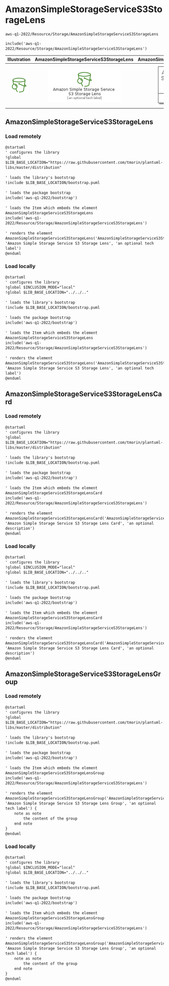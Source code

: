 # AmazonSimpleStorageServiceS3StorageLens


```text
aws-q1-2022/Resource/Storage/AmazonSimpleStorageServiceS3StorageLens
```

```text
include('aws-q1-2022/Resource/Storage/AmazonSimpleStorageServiceS3StorageLens')
```



| Illustration | AmazonSimpleStorageServiceS3StorageLens | AmazonSimpleStorageServiceS3StorageLensCard | AmazonSimpleStorageServiceS3StorageLensGroup |
| :---: | :---: | :---: | :---: |
| ![illustration for Illustration](../../../aws-q1-2022/Resource/Storage/AmazonSimpleStorageServiceS3StorageLens.png) | ![illustration for AmazonSimpleStorageServiceS3StorageLens](../../../aws-q1-2022/Resource/Storage/AmazonSimpleStorageServiceS3StorageLens.Local.png) | ![illustration for AmazonSimpleStorageServiceS3StorageLensCard](../../../aws-q1-2022/Resource/Storage/AmazonSimpleStorageServiceS3StorageLensCard.Local.png) | ![illustration for AmazonSimpleStorageServiceS3StorageLensGroup](../../../aws-q1-2022/Resource/Storage/AmazonSimpleStorageServiceS3StorageLensGroup.Local.png) |




## AmazonSimpleStorageServiceS3StorageLens

### Load remotely
```plantuml
@startuml
' configures the library
!global $LIB_BASE_LOCATION="https://raw.githubusercontent.com/tmorin/plantuml-libs/master/distribution"

' loads the library's bootstrap
!include $LIB_BASE_LOCATION/bootstrap.puml

' loads the package bootstrap
include('aws-q1-2022/bootstrap')

' loads the Item which embeds the element AmazonSimpleStorageServiceS3StorageLens
include('aws-q1-2022/Resource/Storage/AmazonSimpleStorageServiceS3StorageLens')

' renders the element
AmazonSimpleStorageServiceS3StorageLens('AmazonSimpleStorageServiceS3StorageLens', 'Amazon Simple Storage Service S3 Storage Lens', 'an optional tech label')
@enduml
```

### Load locally
```plantuml
@startuml
' configures the library
!global $INCLUSION_MODE="local"
!global $LIB_BASE_LOCATION="../../.."

' loads the library's bootstrap
!include $LIB_BASE_LOCATION/bootstrap.puml

' loads the package bootstrap
include('aws-q1-2022/bootstrap')

' loads the Item which embeds the element AmazonSimpleStorageServiceS3StorageLens
include('aws-q1-2022/Resource/Storage/AmazonSimpleStorageServiceS3StorageLens')

' renders the element
AmazonSimpleStorageServiceS3StorageLens('AmazonSimpleStorageServiceS3StorageLens', 'Amazon Simple Storage Service S3 Storage Lens', 'an optional tech label')
@enduml
```

## AmazonSimpleStorageServiceS3StorageLensCard

### Load remotely
```plantuml
@startuml
' configures the library
!global $LIB_BASE_LOCATION="https://raw.githubusercontent.com/tmorin/plantuml-libs/master/distribution"

' loads the library's bootstrap
!include $LIB_BASE_LOCATION/bootstrap.puml

' loads the package bootstrap
include('aws-q1-2022/bootstrap')

' loads the Item which embeds the element AmazonSimpleStorageServiceS3StorageLensCard
include('aws-q1-2022/Resource/Storage/AmazonSimpleStorageServiceS3StorageLens')

' renders the element
AmazonSimpleStorageServiceS3StorageLensCard('AmazonSimpleStorageServiceS3StorageLensCard', 'Amazon Simple Storage Service S3 Storage Lens Card', 'an optional description')
@enduml
```

### Load locally
```plantuml
@startuml
' configures the library
!global $INCLUSION_MODE="local"
!global $LIB_BASE_LOCATION="../../.."

' loads the library's bootstrap
!include $LIB_BASE_LOCATION/bootstrap.puml

' loads the package bootstrap
include('aws-q1-2022/bootstrap')

' loads the Item which embeds the element AmazonSimpleStorageServiceS3StorageLensCard
include('aws-q1-2022/Resource/Storage/AmazonSimpleStorageServiceS3StorageLens')

' renders the element
AmazonSimpleStorageServiceS3StorageLensCard('AmazonSimpleStorageServiceS3StorageLensCard', 'Amazon Simple Storage Service S3 Storage Lens Card', 'an optional description')
@enduml
```

## AmazonSimpleStorageServiceS3StorageLensGroup

### Load remotely
```plantuml
@startuml
' configures the library
!global $LIB_BASE_LOCATION="https://raw.githubusercontent.com/tmorin/plantuml-libs/master/distribution"

' loads the library's bootstrap
!include $LIB_BASE_LOCATION/bootstrap.puml

' loads the package bootstrap
include('aws-q1-2022/bootstrap')

' loads the Item which embeds the element AmazonSimpleStorageServiceS3StorageLensGroup
include('aws-q1-2022/Resource/Storage/AmazonSimpleStorageServiceS3StorageLens')

' renders the element
AmazonSimpleStorageServiceS3StorageLensGroup('AmazonSimpleStorageServiceS3StorageLensGroup', 'Amazon Simple Storage Service S3 Storage Lens Group', 'an optional tech label') {
    note as note
        the content of the group
    end note
}
@enduml
```

### Load locally
```plantuml
@startuml
' configures the library
!global $INCLUSION_MODE="local"
!global $LIB_BASE_LOCATION="../../.."

' loads the library's bootstrap
!include $LIB_BASE_LOCATION/bootstrap.puml

' loads the package bootstrap
include('aws-q1-2022/bootstrap')

' loads the Item which embeds the element AmazonSimpleStorageServiceS3StorageLensGroup
include('aws-q1-2022/Resource/Storage/AmazonSimpleStorageServiceS3StorageLens')

' renders the element
AmazonSimpleStorageServiceS3StorageLensGroup('AmazonSimpleStorageServiceS3StorageLensGroup', 'Amazon Simple Storage Service S3 Storage Lens Group', 'an optional tech label') {
    note as note
        the content of the group
    end note
}
@enduml
```

